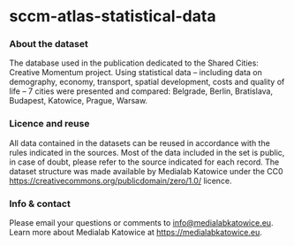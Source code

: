 # sccm-atlas-statistical-data

### About the dataset
The database used in the publication dedicated to the Shared Cities: Creative Momentum project. Using statistical data – including data on demography, economy, transport, spatial development, costs and quality of life – 7 cities were presented and compared: Belgrade, Berlin, Bratislava, Budapest, Katowice, Prague, Warsaw.

### Licence and reuse
All data contained in the datasets can be reused in accordance with the rules indicated in the sources. Most of the data included in the set is public, in case of doubt, please refer to the source indicated for each record. The dataset structure was made available by Medialab Katowice under the CC0 https://creativecommons.org/publicdomain/zero/1.0/ licence.

### Info & contact
Please email your questions or comments to info@medialabkatowice.eu. Learn more about Medialab Katowice at https://medialabkatowice.eu.

